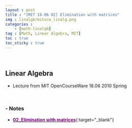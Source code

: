 ```yaml
---
layout : post
title : "[MIT 18.06 02] Elimination with matrices"
img : linalgb/mitocw_linalg.png
categories : 
    - [math-linalgb]
tag : [Math, Linear Algebra, MIT]
toc : true
toc_sticky : true
---
```


<br/>

## Linear Algebra

- Lecture from MIT OpenCourseWare 18.06 2010 Spring

<br/>

### - Notes

- [<span style="color:purple">**02_Elimination with matrices**</span>](https://drive.google.com/file/d/11VzUAjrampfm_tmv-0U5ugZsd1cQZ53F/view?usp=share_link){:target="_blank"}